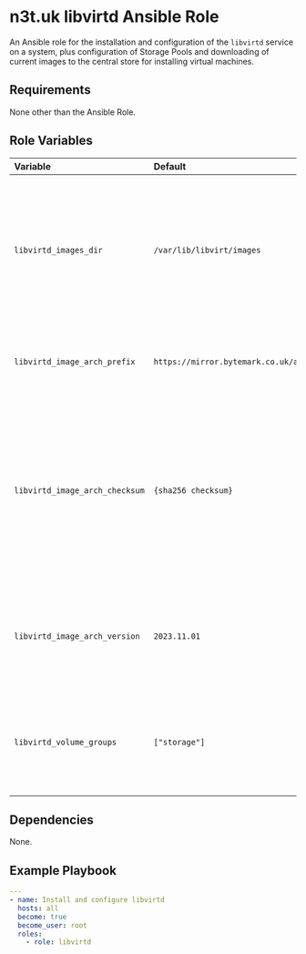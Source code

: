 # n3t.uk libvirtd Ansible Role

An Ansible role for the installation and configuration of the `libvirtd` service
on a system, plus configuration of Storage Pools and downloading of current
images to the central store for installing virtual machines.

## Requirements

None other than the Ansible Role.

## Role Variables

| Variable                       | Default                                        | Description                                                                                                                                            |
| :----------------------------- | :--------------------------------------------- | :----------------------------------------------------------------------------------------------------------------------------------------------------- |
| `libvirtd_images_dir`          | `/var/lib/libvirt/images`                      | The directory which should form the `images` pool on the system, as well as the place to download the installation images.                             |
| `libvirtd_image_arch_prefix`   | `https://mirror.bytemark.co.uk/archlinux/iso/` | The prefix of the URI to download the Arch Linux images.                                                                                               |
| `libvirtd_image_arch_checksum` | `{sha256 checksum}`                            | The SHA256 checksum of the Arch Linux installation image to download, both to check it's correct and to check the correct version has been downloaded. |
| `libvirtd_image_arch_version`  | `2023.11.01`                                   | The version of the Arch Linux installation image to downlaod to the images directory above.                                                            |
| `libvirtd_volume_groups`       | `["storage"]`                                  | A list of the LVM Volume Groups which should be configured as Storage Pools inside `libvirtd`.                                                         |

## Dependencies

None.

## Example Playbook

```yaml
---
- name: Install and configure libvirtd
  hosts: all
  become: true
  become_user: root
  roles:
    - role: libvirtd
```
